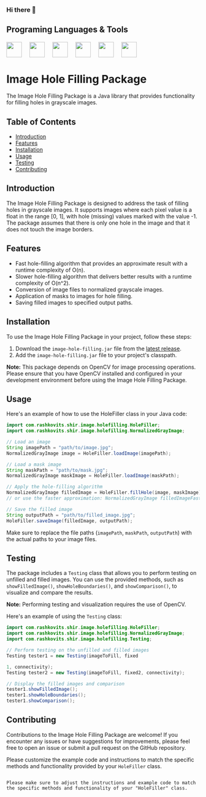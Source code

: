 ### Hi there 👋

<!--
**shirashko/shirashko** is a ✨ _special_ ✨ repository because its `README.md` (this file) appears on your GitHub profile.

Here are some ideas to get you started:

- 🔭 I’m currently working on ...
- 🌱 I’m currently learning ...
- 👯 I’m looking to collaborate on ...![Uploading photo.jpg…]()

- 🤔 I’m looking for help with ...
- 💬 Ask me about ...
- 📫 How to reach me: ...
- 😄 Pronouns: ...
- ⚡ Fun fact: ...
-->

## Programing Languages & Tools
<div style="display:flex;gap:20px;margin-top:20px;flex-wrap:wrap;">

<img src="https://www.svgrepo.com/show/376344/python.svg" width= "40" height= "40">

<img src="https://cdn-icons-png.flaticon.com/512/5968/5968282.png" width= "40" height= "40">

<img src="https://cdn-icons-png.flaticon.com/512/6132/6132222.png" width= "40" height= "40">

<img src="https://cdn.icon-icons.com/icons2/2415/PNG/512/c_original_logo_icon_146611.png" width= "40" height= "40">

<img src="https://logotyp.us/files/r.svg" width= "40" height= "40">

<img src="https://encrypted-tbn0.gstatic.com/images?q=tbn:ANd9GcQM1bWJMcbcELXTCDXA2-APVmU3vg-wChQucA&usqp=CAU" width= "40" height= "40">

</div>



# Image Hole Filling Package

The Image Hole Filling Package is a Java library that provides functionality for filling holes in grayscale images.

## Table of Contents

- [Introduction](#introduction)
- [Features](#features)
- [Installation](#installation)
- [Usage](#usage)
- [Testing](#testing)
- [Contributing](#contributing)

## Introduction

The Image Hole Filling Package is designed to address the task of filling holes in grayscale images. It supports images where each pixel value is a float in the range [0, 1], with hole (missing) values marked with the value -1. The package assumes that there is only one hole in the image and that it does not touch the image borders.

## Features

- Fast hole-filling algorithm that provides an approximate result with a runtime complexity of O(n).
- Slower hole-filling algorithm that delivers better results with a runtime complexity of O(n^2).
- Conversion of image files to normalized grayscale images.
- Application of masks to images for hole filling.
- Saving filled images to specified output paths.

## Installation

To use the Image Hole Filling Package in your project, follow these steps:

1. Download the `image-hole-filling.jar` file from the [latest release](https://github.com/shirashko/image-hole-filling/releases).
2. Add the `image-hole-filling.jar` file to your project's classpath.

**Note:**
This package depends on OpenCV for image processing operations. Please ensure that you have OpenCV installed and configured in your development environment before using the Image Hole Filling Package.

## Usage

Here's an example of how to use the HoleFiller class in your Java code:

```java
import com.rashkovits.shir.image.holefilling.HoleFiller;
import com.rashkovits.shir.image.holefilling.NormalizedGrayImage;

// Load an image
String imagePath = "path/to/image.jpg";
NormalizedGrayImage image = HoleFiller.loadImage(imagePath);

// Load a mask image
String maskPath = "path/to/mask.jpg";
NormalizedGrayImage maskImage = HoleFiller.loadImage(maskPath);

// Apply the hole-filling algorithm
NormalizedGrayImage filledImage = HoleFiller.fillHole(image, maskImage);
// or use the faster approximation: NormalizedGrayImage filledImageFast = HoleFiller.fillHoleApproximately(image, maskImage);

// Save the filled image
String outputPath = "path/to/filled_image.jpg";
HoleFiller.saveImage(filledImage, outputPath);
```

Make sure to replace the file paths (`imagePath`, `maskPath`, `outputPath`) with the actual paths to your image files.

## Testing

The package includes a `Testing` class that allows you to perform testing on unfilled and filled images. You can use the provided methods, such as `showFilledImage()`, `showHoleBoundaries()`, and `showComparison()`, to visualize and compare the results.

**Note:**
Performing testing and visualization requires the use of OpenCV.

Here's an example of using the `Testing` class:

```java
import com.rashkovits.shir.image.holefilling.HoleFiller;
import com.rashkovits.shir.image.holefilling.NormalizedGrayImage;
import com.rashkovits.shir.image.holefilling.Testing;

// Perform testing on the unfilled and filled images
Testing tester1 = new Testing(imageToFill, fixed

1, connectivity);
Testing tester2 = new Testing(imageToFill, fixed2, connectivity);

// Display the filled images and comparison
tester1.showFilledImage();
tester1.showHoleBoundaries();
tester1.showComparison();
```

## Contributing

Contributions to the Image Hole Filling Package are welcome! If you encounter any issues or have suggestions for improvements, please feel free to open an issue or submit a pull request on the GitHub repository.

 Please customize the example code and instructions to match the specific methods and functionality provided by your `HoleFiller` class.
```

Please make sure to adjust the instructions and example code to match the specific methods and functionality of your "HoleFiller" class.


